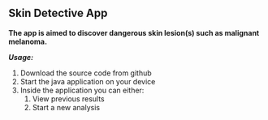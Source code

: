 ## Skin Detective App

**The app is aimed to discover dangerous skin lesion(s) such as malignant melanoma.**

***Usage:*** 

1. Download the source code from github
1. Start the java application on your device
1. Inside the application you can either:
	1. View previous results
	1. Start a new analysis
	


